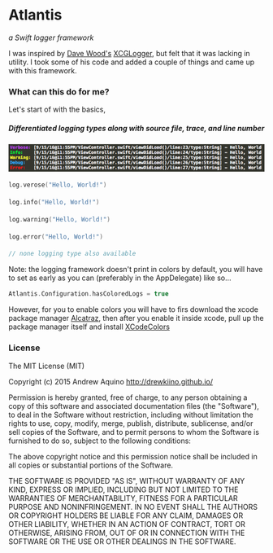 

# Atlantis
*a  Swift logger framework*

I was inspired by [Dave Wood's](https://www.cerebralgardens.com/) [XCGLogger](https://github.com/DaveWoodCom/XCGLogger), but felt that it was lacking in utility. I took some of his code and added a couple of things and came up with this framework.

### What can this do for me?

Let's start of with the basics,

##### Differentiated logging types along with source file, trace, and line number

![alt tag](https://github.com/DrewKiino/Atlantis/blob/master/Images/log-print-colors.png?raw=true)

```swift
log.verose("Hello, World!")

log.info("Hello, World!")

log.warning("Hello, World!")

log.error("Hello, World!")

// none logging type also available
```

Note: the logging framework doesn't print in colors by default, you will have to set as early as you can (preferably in the AppDelegate) like so...
```swift
Atlantis.Configuration.hasColoredLogs = true
```
However, for you to enable colors you will have to firs download the xcode package manager [Alcatraz](http://alcatraz.io/), then after you enable it inside xcode, pull up the package manager itself and install [XCodeColors](https://github.com/robbiehanson/XcodeColors)

#### 

### License
The MIT License (MIT)

Copyright (c) 2015 Andrew Aquino http://drewkiino.github.io/

Permission is hereby granted, free of charge, to any person obtaining a copy
of this software and associated documentation files (the "Software"), to deal
in the Software without restriction, including without limitation the rights
to use, copy, modify, merge, publish, distribute, sublicense, and/or sell
copies of the Software, and to permit persons to whom the Software is
furnished to do so, subject to the following conditions:

The above copyright notice and this permission notice shall be included in all
copies or substantial portions of the Software.

THE SOFTWARE IS PROVIDED "AS IS", WITHOUT WARRANTY OF ANY KIND, EXPRESS OR
IMPLIED, INCLUDING BUT NOT LIMITED TO THE WARRANTIES OF MERCHANTABILITY,
FITNESS FOR A PARTICULAR PURPOSE AND NONINFRINGEMENT. IN NO EVENT SHALL THE
AUTHORS OR COPYRIGHT HOLDERS BE LIABLE FOR ANY CLAIM, DAMAGES OR OTHER
LIABILITY, WHETHER IN AN ACTION OF CONTRACT, TORT OR OTHERWISE, ARISING FROM,
OUT OF OR IN CONNECTION WITH THE SOFTWARE OR THE USE OR OTHER DEALINGS IN THE
SOFTWARE.